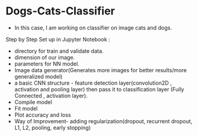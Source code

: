 # Dogs-Cats-Classifier

- In this case, I am working on classifier on image cats and dogs.

Step by Step Set up in Jupyter Notebook :
- directory for train and validate data.
- dimension of our image.
- parameters for NN model.
- Image data generator(Generates more images for better results/more generalized model)
- a basic CNN structure - feature detection layer(convolution2D , activation and pooling layer) then pass it to classification layer (Fully Connected , activation layer).
- Compile model
- Fit model 
- Plot accuracy and loss 
- Way of Improvement- adding regularization(dropout, recurrent dropout, L1, L2, pooling, early stopping)
